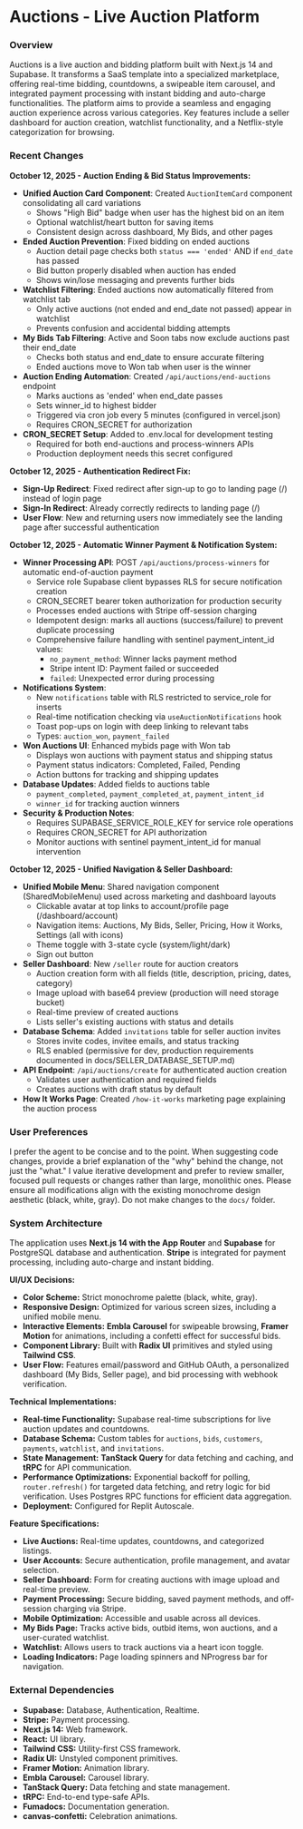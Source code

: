 # Auctions - Live Auction Platform

### Overview
Auctions is a live auction and bidding platform built with Next.js 14 and Supabase. It transforms a SaaS template into a specialized marketplace, offering real-time bidding, countdowns, a swipeable item carousel, and integrated payment processing with instant bidding and auto-charge functionalities. The platform aims to provide a seamless and engaging auction experience across various categories. Key features include a seller dashboard for auction creation, watchlist functionality, and a Netflix-style categorization for browsing.

### Recent Changes
**October 12, 2025 - Auction Ending & Bid Status Improvements:**
- **Unified Auction Card Component**: Created `AuctionItemCard` component consolidating all card variations
  - Shows "High Bid" badge when user has the highest bid on an item
  - Optional watchlist/heart button for saving items
  - Consistent design across dashboard, My Bids, and other pages
- **Ended Auction Prevention**: Fixed bidding on ended auctions
  - Auction detail page checks both `status === 'ended'` AND if `end_date` has passed
  - Bid button properly disabled when auction has ended
  - Shows win/lose messaging and prevents further bids
- **Watchlist Filtering**: Ended auctions now automatically filtered from watchlist tab
  - Only active auctions (not ended and end_date not passed) appear in watchlist
  - Prevents confusion and accidental bidding attempts
- **My Bids Tab Filtering**: Active and Soon tabs now exclude auctions past their end_date
  - Checks both status and end_date to ensure accurate filtering
  - Ended auctions move to Won tab when user is the winner
- **Auction Ending Automation**: Created `/api/auctions/end-auctions` endpoint
  - Marks auctions as 'ended' when end_date passes
  - Sets winner_id to highest bidder
  - Triggered via cron job every 5 minutes (configured in vercel.json)
  - Requires CRON_SECRET for authorization
- **CRON_SECRET Setup**: Added to .env.local for development testing
  - Required for both end-auctions and process-winners APIs
  - Production deployment needs this secret configured

**October 12, 2025 - Authentication Redirect Fix:**
- **Sign-Up Redirect**: Fixed redirect after sign-up to go to landing page (/) instead of login page
- **Sign-In Redirect**: Already correctly redirects to landing page (/)
- **User Flow**: New and returning users now immediately see the landing page after successful authentication

**October 12, 2025 - Automatic Winner Payment & Notification System:**
- **Winner Processing API**: POST `/api/auctions/process-winners` for automatic end-of-auction payment
  - Service role Supabase client bypasses RLS for secure notification creation
  - CRON_SECRET bearer token authorization for production security
  - Processes ended auctions with Stripe off-session charging
  - Idempotent design: marks all auctions (success/failure) to prevent duplicate processing
  - Comprehensive failure handling with sentinel payment_intent_id values:
    - `no_payment_method`: Winner lacks payment method
    - Stripe intent ID: Payment failed or succeeded
    - `failed`: Unexpected error during processing
- **Notifications System**: 
  - New `notifications` table with RLS restricted to service_role for inserts
  - Real-time notification checking via `useAuctionNotifications` hook
  - Toast pop-ups on login with deep linking to relevant tabs
  - Types: `auction_won`, `payment_failed`
- **Won Auctions UI**: Enhanced mybids page with Won tab
  - Displays won auctions with payment status and shipping status
  - Payment status indicators: Completed, Failed, Pending
  - Action buttons for tracking and shipping updates
- **Database Updates**: Added fields to auctions table
  - `payment_completed`, `payment_completed_at`, `payment_intent_id`
  - `winner_id` for tracking auction winners
- **Security & Production Notes**: 
  - Requires SUPABASE_SERVICE_ROLE_KEY for service role operations
  - Requires CRON_SECRET for API authorization
  - Monitor auctions with sentinel payment_intent_id for manual intervention

**October 12, 2025 - Unified Navigation & Seller Dashboard:**
- **Unified Mobile Menu**: Shared navigation component (SharedMobileMenu) used across marketing and dashboard layouts
  - Clickable avatar at top links to account/profile page (/dashboard/account)
  - Navigation items: Auctions, My Bids, Seller, Pricing, How it Works, Settings (all with icons)
  - Theme toggle with 3-state cycle (system/light/dark)
  - Sign out button
- **Seller Dashboard**: New `/seller` route for auction creators
  - Auction creation form with all fields (title, description, pricing, dates, category)
  - Image upload with base64 preview (production will need storage bucket)
  - Real-time preview of created auctions
  - Lists seller's existing auctions with status and details
- **Database Schema**: Added `invitations` table for seller auction invites
  - Stores invite codes, invitee emails, and status tracking
  - RLS enabled (permissive for dev, production requirements documented in docs/SELLER_DATABASE_SETUP.md)
- **API Endpoint**: `/api/auctions/create` for authenticated auction creation
  - Validates user authentication and required fields
  - Creates auctions with draft status by default
- **How It Works Page**: Created `/how-it-works` marketing page explaining the auction process

### User Preferences
I prefer the agent to be concise and to the point. When suggesting code changes, provide a brief explanation of the "why" behind the change, not just the "what." I value iterative development and prefer to review smaller, focused pull requests or changes rather than large, monolithic ones. Please ensure all modifications align with the existing monochrome design aesthetic (black, white, gray). Do not make changes to the `docs/` folder.

### System Architecture
The application uses **Next.js 14 with the App Router** and **Supabase** for PostgreSQL database and authentication. **Stripe** is integrated for payment processing, including auto-charge and instant bidding.

**UI/UX Decisions:**
- **Color Scheme:** Strict monochrome palette (black, white, gray).
- **Responsive Design:** Optimized for various screen sizes, including a unified mobile menu.
- **Interactive Elements:** **Embla Carousel** for swipeable browsing, **Framer Motion** for animations, including a confetti effect for successful bids.
- **Component Library:** Built with **Radix UI** primitives and styled using **Tailwind CSS**.
- **User Flow:** Features email/password and GitHub OAuth, a personalized dashboard (My Bids, Seller page), and bid processing with webhook verification.

**Technical Implementations:**
- **Real-time Functionality:** Supabase real-time subscriptions for live auction updates and countdowns.
- **Database Schema:** Custom tables for `auctions`, `bids`, `customers`, `payments`, `watchlist`, and `invitations`.
- **State Management:** **TanStack Query** for data fetching and caching, and **tRPC** for API communication.
- **Performance Optimizations:** Exponential backoff for polling, `router.refresh()` for targeted data fetching, and retry logic for bid verification. Uses Postgres RPC functions for efficient data aggregation.
- **Deployment:** Configured for Replit Autoscale.

**Feature Specifications:**
- **Live Auctions:** Real-time updates, countdowns, and categorized listings.
- **User Accounts:** Secure authentication, profile management, and avatar selection.
- **Seller Dashboard:** Form for creating auctions with image upload and real-time preview.
- **Payment Processing:** Secure bidding, saved payment methods, and off-session charging via Stripe.
- **Mobile Optimization:** Accessible and usable across all devices.
- **My Bids Page:** Tracks active bids, outbid items, won auctions, and a user-curated watchlist.
- **Watchlist:** Allows users to track auctions via a heart icon toggle.
- **Loading Indicators:** Page loading spinners and NProgress bar for navigation.

### External Dependencies
- **Supabase:** Database, Authentication, Realtime.
- **Stripe:** Payment processing.
- **Next.js 14:** Web framework.
- **React:** UI library.
- **Tailwind CSS:** Utility-first CSS framework.
- **Radix UI:** Unstyled component primitives.
- **Framer Motion:** Animation library.
- **Embla Carousel:** Carousel library.
- **TanStack Query:** Data fetching and state management.
- **tRPC:** End-to-end type-safe APIs.
- **Fumadocs:** Documentation generation.
- **canvas-confetti:** Celebration animations.